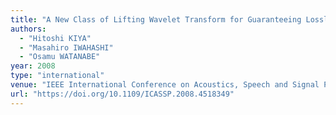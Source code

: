 ```yaml
---
title: "A New Class of Lifting Wavelet Transform for Guaranteeing Losslessness of Specific Signals"
authors:
  - "Hitoshi KIYA"
  - "Masahiro IWAHASHI"
  - "Osamu WATANABE"
year: 2008
type: "international"
venue: "IEEE International Conference on Acoustics, Speech and Signal Processing, pp. SPTM-L1.4, Las Vegas, NV, U.S., 2008-04-01."
url: "https://doi.org/10.1109/ICASSP.2008.4518349"
---
```

